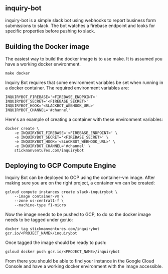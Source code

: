 inquiry-bot
-----------

inquiry-bot is a simple slack bot using webhooks to report business form
submissions to slack. The bot watches a firebase endpoint and looks for
specific properties before pushing to slack.

Building the Docker image
-------------------------

The easiest way to build the docker image is to use make. It is assumed you
have a working docker environment.
```shell
make docker
```

Inquiry Bot requires that some environment variables be set when running in a
docker container. The required environment variables are:
```shell
INQUIRYBOT_FIREBASE='<FIREBASE_ENDPOINT>'
INQUIRYBOT_SECRET='<FIREBASE_SECRET>'
INQUIRYBOT_HOOK='<SLACKBOT_WEBHOOK_URL>'
INQUIRYBOT_CHANNEL='#channel'
```

Here's an example of creating a container with these environment variables:
```shell
docker create \
    -e INQUIRYBOT_FIREBASE='<FIREBASE_ENDPOINT>' \
    -e INQUIRYBOT_SECRET='<FIREBASE_SECRET>' \
    -e INQUIRYBOT_HOOK='<SLACKBOT_WEBHOOK_URL>' \
    -e INQUIRYBOT_CHANNEL='#channel' \
    stickmanventures.com/inquirybot
```

Deploying to GCP Compute Engine
-------------------------------

Inquiry Bot can be deployed to GCP using the container-vm image. After making
sure you are on the right project, a container vm can be created:
```shell
gcloud compute instances create slack-inquirybot \
    --image container-vm \
    --zone us-central1-f \
    --machine-type f1-micro
```

Now the image needs to be pushed to GCP, to do so the docker image needs to be
tagged under gcr.io:
```shell
docker tag stickmanventures.com/inquirybot gcr.io/<PROJECT_NAME>/inquirybot
```

Once tagged the image should be ready to push:

```shell
gcloud docker push gcr.io/<PROJECT_NAME>/inquirybot
```

From there you should be able to find your instance in the Google Cloud Console
and have a working docker environment with the image accessible.
